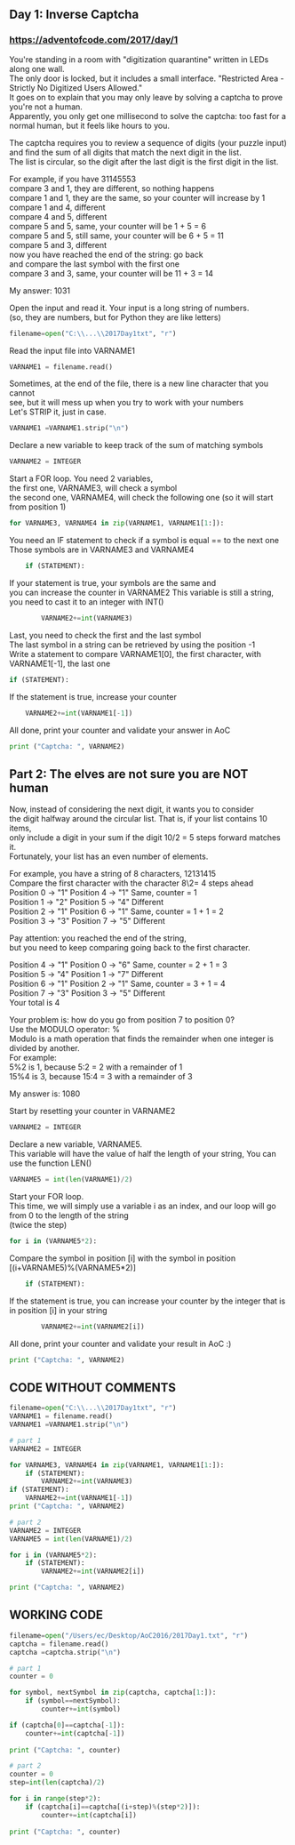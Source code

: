 ## Day 1: Inverse Captcha
### https://adventofcode.com/2017/day/1 
You're standing in a room with "digitization quarantine" written in LEDs along one wall.   
The only door is locked, but it includes a small interface. "Restricted Area - Strictly No Digitized Users Allowed."  
It goes on to explain that you may only leave by solving a captcha to prove you're not a human.   
Apparently, you only get one millisecond to solve the captcha: too fast for a normal human, but it feels like hours to you.  

The captcha requires you to review a sequence of digits (your puzzle input)   
and find the sum of all digits that match the next digit in the list.   
The list is circular, so the digit after the last digit is the first digit in the list.  

For example, if you have 31145553  
compare 3 and 1, they are different, so nothing happens  
compare 1 and 1, they are the same, so your counter will increase by 1  
compare 1 and 4, different  
compare 4 and 5, different  
compare 5 and 5, same, your counter will be 1 + 5 = 6  
compare 5 and 5, still same, your counter will be 6 + 5 = 11  
compare 5 and 3, different  
now you have reached the end of the string: go back  
and compare the last symbol with the first one  
compare 3 and 3, same, your counter will be 11 + 3 = 14  

My answer: 1031    


Open the input and read it. Your input is a long string of numbers.  
(so, they are numbers, but for Python they are like letters)  
``` python
filename=open("C:\\...\\2017Day1txt", "r") 
```
Read the input file into VARNAME1    
``` python
VARNAME1 = filename.read() 
```
Sometimes, at the end of the file, there is a new line character that you cannot  
see, but it will mess up when you try to work with your numbers  
Let's STRIP it, just in case.
``` python
VARNAME1 =VARNAME1.strip("\n")
```
Declare a new variable to keep track of the sum of matching symbols
``` python
VARNAME2 = INTEGER
```
Start a FOR loop. You need 2 variables,  
the first one, VARNAME3, will check a symbol  
the second one, VARNAME4, will check the following one (so it will start from position 1)  
``` python
for VARNAME3, VARNAME4 in zip(VARNAME1, VARNAME1[1:]):
```
You need an IF statement to check if a symbol is equal == to the next one  
Those symbols are in VARNAME3 and VARNAME4  
``` python
    if (STATEMENT):
```
If your statement is true, your symbols are the same and   
you can increase the counter in VARNAME2
This variable is still a string, you need to cast it to an integer with INT()
``` python
        VARNAME2+=int(VARNAME3)
```
Last, you need to check the first and the last symbol  
The last symbol in a string can be retrieved by using the position -1  
Write a statement to compare VARNAME1[0\], the first character, with VARNAME1[-1\], the last one
``` python
if (STATEMENT):
```
If the statement is true, increase your counter  
``` python
    VARNAME2+=int(VARNAME1[-1])
```
All done, print your counter and validate your answer in AoC
``` python
print ("Captcha: ", VARNAME2)
```

## Part 2: The elves are not sure you are NOT human  
Now, instead of considering the next digit, it wants you to consider   
the digit halfway around the circular list. That is, if your list contains 10 items,   
only include a digit in your sum if the digit 10/2 = 5 steps forward matches it.   
Fortunately, your list has an even number of elements.

For example, you have a string of 8 characters, 12131415  
Compare the first character with the character 8\2= 4 steps ahead  
Position 0 -> "1"         Position 4 -> "1"             Same, counter = 1  
Position 1 -> "2"         Position 5 -> "4"             Different  
Position 2 -> "1"         Position 6 -> "1"             Same, counter = 1 + 1 = 2  
Position 3 -> "3"         Position 7 -> "5"             Different  

Pay attention: you reached the end of the string,    
but you need to keep comparing going back to the first character.    

Position 4 -> "1"         Position 0 -> "6"             Same, counter = 2 + 1 = 3  
Position 5 -> "4"         Position 1 -> "7"             Different  
Position 6 -> "1"         Position 2 -> "1"             Same, counter = 3 + 1 = 4  
Position 7 -> "3"         Position 3 -> "5"             Different  
Your total is 4   

Your problem is: how do you go from position 7 to position 0?  
Use the MODULO operator: %  
Modulo is a math operation that finds the remainder when one integer is divided by another.  
For example:  
5%2 is 1, because 5:2 = 2 with a remainder of 1  
15%4 is 3, because 15:4 = 3 with a remainder of 3  

My answer is: 1080 

Start by resetting your counter in VARNAME2
``` python
VARNAME2 = INTEGER
```
Declare a new variable, VARNAME5.  
This variable will have the value of half the length of your string,
You can use the function LEN()  
``` python
VARNAME5 = int(len(VARNAME1)/2)
```
Start your FOR loop.  
This time, we will simply use a variable i as an index, and our loop will go from 0 to the length of the string  
(twice the step)  
``` python
for i in (VARNAME5*2):
```
Compare the symbol in position [i\] with the symbol in position [(i+VARNAME5)%(VARNAME5*2)\]  
``` python
    if (STATEMENT):
```
If the statement is true, you can increase your counter by the integer that is in position [i\] in your string  
``` python
        VARNAME2+=int(VARNAME2[i])
```
All done, print your counter and validate your result in AoC :)    
``` python
print ("Captcha: ", VARNAME2)
````

## CODE WITHOUT COMMENTS 
``` python
filename=open("C:\\...\\2017Day1txt", "r") 
VARNAME1 = filename.read() 
VARNAME1 =VARNAME1.strip("\n")

# part 1
VARNAME2 = INTEGER

for VARNAME3, VARNAME4 in zip(VARNAME1, VARNAME1[1:]):
    if (STATEMENT):
        VARNAME2+=int(VARNAME3)
if (STATEMENT):
    VARNAME2+=int(VARNAME1[-1])
print ("Captcha: ", VARNAME2)

# part 2
VARNAME2 = INTEGER
VARNAME5 = int(len(VARNAME1)/2)

for i in (VARNAME5*2):
    if (STATEMENT):
        VARNAME2+=int(VARNAME2[i])

print ("Captcha: ", VARNAME2)
````

## WORKING CODE 
``` python 
filename=open("/Users/ec/Desktop/AoC2016/2017Day1.txt", "r") 
captcha = filename.read() 
captcha =captcha.strip("\n")

# part 1
counter = 0

for symbol, nextSymbol in zip(captcha, captcha[1:]):
    if (symbol==nextSymbol):
        counter+=int(symbol)

if (captcha[0]==captcha[-1]):
    counter+=int(captcha[-1])
    
print ("Captcha: ", counter)

# part 2
counter = 0
step=int(len(captcha)/2)

for i in range(step*2):
    if (captcha[i]==captcha[(i+step)%(step*2)]):
        counter+=int(captcha[i])
    
print ("Captcha: ", counter)
```
